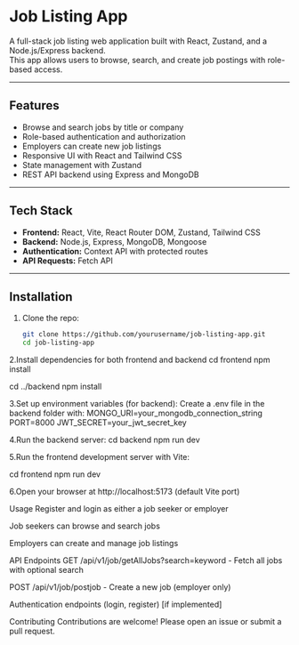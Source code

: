 # Job Listing App

A full-stack job listing web application built with React, Zustand, and a Node.js/Express backend.  
This app allows users to browse, search, and create job postings with role-based access.

---

## Features

- Browse and search jobs by title or company
- Role-based authentication and authorization
- Employers can create new job listings
- Responsive UI with React and Tailwind CSS
- State management with Zustand
- REST API backend using Express and MongoDB

---

## Tech Stack

- **Frontend:** React, Vite, React Router DOM, Zustand, Tailwind CSS
- **Backend:** Node.js, Express, MongoDB, Mongoose
- **Authentication:** Context API with protected routes
- **API Requests:** Fetch API

---

## Installation

1. Clone the repo:

   ```bash
   git clone https://github.com/yourusername/job-listing-app.git
   cd job-listing-app

2.Install dependencies for both frontend and backend
cd frontend
npm install


cd ../backend
npm install


3.Set up environment variables (for backend):
Create a .env file in the backend folder with:
MONGO_URI=your_mongodb_connection_string
PORT=8000
JWT_SECRET=your_jwt_secret_key

4.Run the backend server:
cd backend
npm run dev

5.Run the frontend development server with Vite:

cd frontend
npm run dev

6.Open your browser at http://localhost:5173 (default Vite port)

Usage
Register and login as either a job seeker or employer

Job seekers can browse and search jobs

Employers can create and manage job listings

API Endpoints
GET /api/v1/job/getAllJobs?search=keyword - Fetch all jobs with optional search

POST /api/v1/job/postjob - Create a new job (employer only)

Authentication endpoints (login, register) [if implemented]

Contributing
Contributions are welcome! Please open an issue or submit a pull request.

